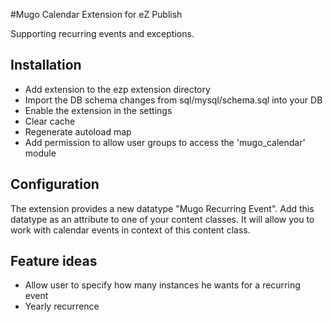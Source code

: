 #Mugo Calendar Extension for eZ Publish

Supporting recurring events and exceptions.

## Installation
* Add extension to the ezp extension directory
* Import the DB schema changes from sql/mysql/schema.sql into your DB 
* Enable the extension in the settings
* Clear cache
* Regenerate autoload map
* Add permission to allow user groups to access the 'mugo_calendar' module

## Configuration
The extension provides a new datatype "Mugo Recurring Event". Add this datatype
as an attribute to one of your content classes. It will allow you to work
with calendar events in context of this content class.

## Feature ideas
* Allow user to specify how many instances he wants for a recurring event
* Yearly recurrence